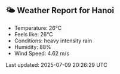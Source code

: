 <!-- WEATHER-START -->
## 🌤 Weather Report for Hanoi

- Temperature: 26°C
- Feels like: 26°C
- Conditions: heavy intensity rain
- Humidity: 88%
- Wind Speed: 4.62 m/s

Last updated: 2025-07-09 20:26:29 UTC
<!-- WEATHER-END -->
